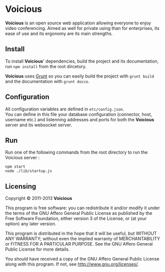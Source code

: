 # Voicious

**Voicious** is an open source web application allowing everyone to enjoy video conferencing.
Aimed as well for private using than for enterprises, its ease of use and its ergonomy are its main strengths.

## Install

To install **Voicious**' dependencies, build the project and its documentation, run `npm install` from the root dircetory.  

**Voicious** uses [Grunt](http://gruntjs.com) so you can easily build the project with `grunt build` and the documentation with `grunt docco`.  

## Configuration

All configuration variables are defined in `etc/config.json`.  
You can define in this file your database configuration (connector, host, username etc.) and listenning addresses and ports for both the **Voicious** server and its websocket server.

## Run

Run one of the following commands from the root directory to run the Voicious server :  
<pre><code>npm start
node ./lib/startup.js</code></pre>

## Licensing

Copyright &copy; 2011-2013  **Voicious**  
  
This program is free software: you can redistribute it and/or modify it under the terms of the
GNU Affero General Public License as published by the Free Software Foundation, either version
3 of the License, or (at your option) any later version.  
  
This program is distributed in the hope that it will be useful, but WITHOUT ANY WARRANTY;
without even the implied warranty of MERCHANTABILITY or FITNESS FOR A PARTICULAR PURPOSE.
See the GNU Affero General Public License for more details.  
  
You should have received a copy of the GNU Affero General Public License along with this
program. If not, see <http://www.gnu.org/licenses/>.  
